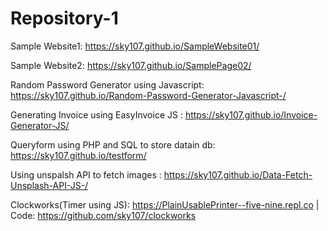 # Repository-1

Sample Website1: https://sky107.github.io/SampleWebsite01/

Sample Website2: https://sky107.github.io/SamplePage02/ 



Random Password Generator using Javascript: https://sky107.github.io/Random-Password-Generator-Javascript-/

Generating Invoice using EasyInvoice JS : https://sky107.github.io/Invoice-Generator-JS/

Queryform using PHP and SQL to store datain db: https://sky107.github.io/testform/

Using unspalsh API to fetch images : https://sky107.github.io/Data-Fetch-Unsplash-API-JS-/

Clockworks(Timer using JS): https://PlainUsablePrinter--five-nine.repl.co | Code: https://github.com/sky107/clockworks
 

